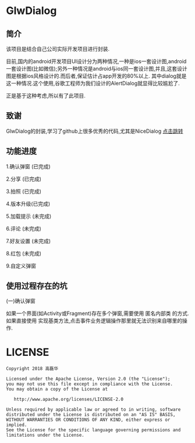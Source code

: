 
GlwDialog
========
简介
----
该项目是结合自己公司实际开发项目进行封装.

目前,国内的android开发项目UI设计分为两种情况,一种是ios一套设计图,android一套设计图(比如微信);另外一种情况是android与ios同一套设计图,并且,这套设计图是根据ios风格设计的.而后者,保证估计占app开发的80%以上.
其中dialog就是这一种情况.这个使用,谷歌工程师为我们设计的AlertDialog就显得比较尴尬了.

正是基于这种考虑,所以有了此项目.


致谢
----
GlwDialog的封装,学习了github上很多优秀的代码,尤其是NiceDialog [点击跳转](https://github.com/SheHuan/NiceDialog)

功能进度
----
1.确认弹窗 (已完成)

2.分享 (已完成)

3.拍照 (已完成)

4.版本升级(已完成)

5.加载提示 (未完成)

6.评论 (未完成)

7.好友设置 (未完成)

8.红包 (未完成)

9.自定义弹窗



使用过程存在的坑
----
(一)确认弹窗

如果一个界面(如Activity或Fragment)存在多个弹窗,需要使用 匿名内部类 的方式.如果直接使用 实现基类方法,点击事件业务逻辑操作那里就无法识别来自哪里的操作.





LICENSE
=======
    
    Copyright 2018 高磊华

    Licensed under the Apache License, Version 2.0 (the "License");
    you may not use this file except in compliance with the License.
    You may obtain a copy of the License at

       http://www.apache.org/licenses/LICENSE-2.0

    Unless required by applicable law or agreed to in writing, software
    distributed under the License is distributed on an "AS IS" BASIS,
    WITHOUT WARRANTIES OR CONDITIONS OF ANY KIND, either express or implied.
    See the License for the specific language governing permissions and
    limitations under the License.
